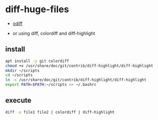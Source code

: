 # diff-huge-files

- [odiff](https://github.com/devel0/odiff/blob/master/README.md)

- or using diff, colordiff and diff-highlight

## install

```sh
apt install -y git colordiff
chmod +x /usr/share/doc/git/contrib/diff-highlight/diff-highlight
mkdir ~/scripts
cd ~/scripts
ln -s /usr/share/doc/git/contrib/diff-highlight/diff-highlight
export PATH=$PATH:~/scripts >> ~/.bashrc
```

## execute

```sh
diff -u file1 file2 | colordiff | diff-highlight
```
